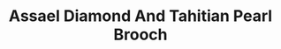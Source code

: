 ---
title: Assael Diamond And Tahitian Pearl Brooch
description: |
specs: |
  Tahitian Natural Color Cultured Button Pearl, 15.4 - 18.7mm, with 182 Diamonds, 19.56 ctw. Hand set in Platinum.
images:
  - /uploads/assael-diamond-and-tahitian-pearl-brooch.jpg
_category:
order: 5
tags:
  - brooches
---